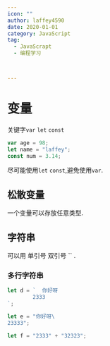 ```yaml
---
icon: ""
author: laffey4590
date: 2020-01-01
category: JavaScript
tag: 
  - JavaScrapt
  - 编程学习



---
```


# 变量
关键字`var` `let` `const`

```JavaScript
var age = 98;
let name = "laffey";
const num = 3.14;
```

尽可能使用`let` `const`,避免使用`var`.

## 松散变量
一个变量可以存放任意类型.

## 字符串
可以用 单引号 双引号 `` .

### 多行字符串
```JavaScript
let d = `  你好呀
        2333
`;

let e = "你好呀\
23333";

let f = "2333" + "32323";
```
